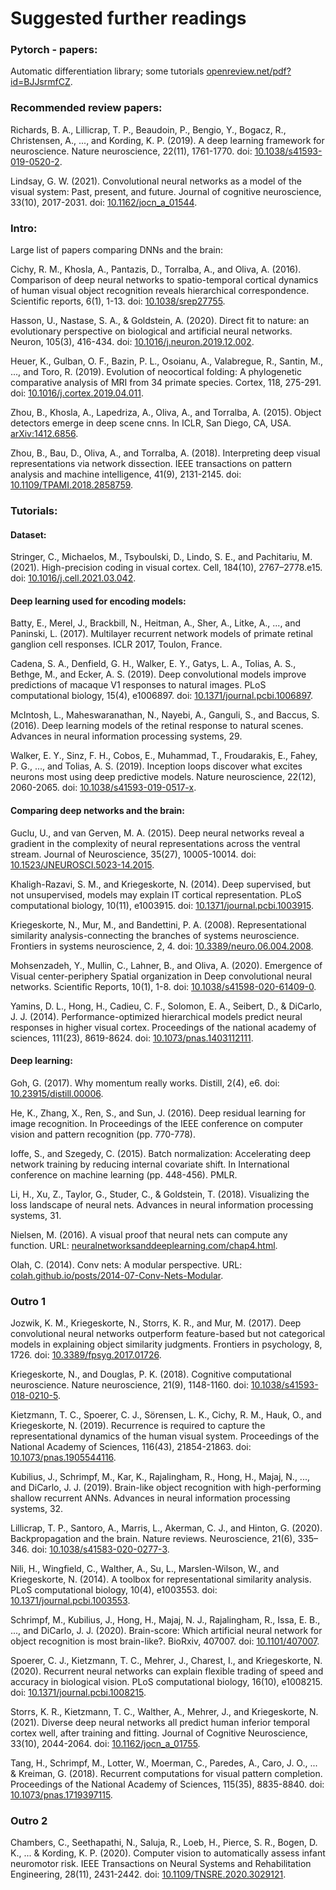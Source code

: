 # Suggested further readings


### Pytorch - papers: 
Automatic differentiation library; some tutorials [openreview.net/pdf?id=BJJsrmfCZ](https://openreview.net/pdf?id=BJJsrmfCZ).

### Recommended review papers:

Richards, B. A., Lillicrap, T. P., Beaudoin, P., Bengio, Y., Bogacz, R., Christensen, A., ..., and Kording, K. P. (2019). A deep learning framework for neuroscience. Nature neuroscience, 22(11), 1761-1770. doi: [10.1038/s41593-019-0520-2](https://doi.org/10.1038/s41593-019-0520-2).

Lindsay, G. W. (2021). Convolutional neural networks as a model of the visual system: Past, present, and future. Journal of cognitive neuroscience, 33(10), 2017-2031. doi: [10.1162/jocn_a_01544](https://doi.org/10.1162/jocn_a_01544).

### Intro:

Large list of papers comparing DNNs and the brain:

Cichy, R. M., Khosla, A., Pantazis, D., Torralba, A., and Oliva, A. (2016). Comparison of deep neural networks to spatio-temporal cortical dynamics of human visual object recognition reveals hierarchical correspondence. Scientific reports, 6(1), 1-13. doi: [10.1038/srep27755](https://doi.org/10.1038/srep27755).

Hasson, U., Nastase, S. A., & Goldstein, A. (2020). Direct fit to nature: an evolutionary perspective on biological and artificial neural networks. Neuron, 105(3), 416-434. doi: [10.1016/j.neuron.2019.12.002](https://doi.org/10.1016/j.neuron.2019.12.002).

Heuer, K., Gulban, O. F., Bazin, P. L., Osoianu, A., Valabregue, R., Santin, M., ..., and Toro, R. (2019). Evolution of neocortical folding: A phylogenetic comparative analysis of MRI from 34 primate species. Cortex, 118, 275-291. doi: [10.1016/j.cortex.2019.04.011](https://doi.org/10.1016/j.cortex.2019.04.011).

Zhou, B., Khosla, A., Lapedriza, A., Oliva, A., and Torralba, A. (2015). Object detectors emerge in deep scene cnns. In ICLR, San Diego, CA, USA. [arXiv:1412.6856](https://arxiv.org/abs/1412.6856).

Zhou, B., Bau, D., Oliva, A., and Torralba, A. (2018). Interpreting deep visual representations via network dissection. IEEE transactions on pattern analysis and machine intelligence, 41(9), 2131-2145. doi: [10.1109/TPAMI.2018.2858759](https://doi.org/10.1109/TPAMI.2018.2858759).

### Tutorials:

#### Dataset: 
Stringer, C., Michaelos, M., Tsyboulski, D., Lindo, S. E., and Pachitariu, M. (2021). High-precision coding in visual cortex. Cell, 184(10), 2767–2778.e15. doi: [10.1016/j.cell.2021.03.042](https://doi.org/10.1016/j.cell.2021.03.042).

#### Deep learning used for encoding models:
Batty, E., Merel, J., Brackbill, N., Heitman, A., Sher, A., Litke, A., ..., and Paninski, L. (2017). Multilayer recurrent network models of primate retinal ganglion cell responses. ICLR 2017, Toulon, France.

Cadena, S. A., Denfield, G. H., Walker, E. Y., Gatys, L. A., Tolias, A. S., Bethge, M., and Ecker, A. S. (2019). Deep convolutional models improve predictions of macaque V1 responses to natural images. PLoS computational biology, 15(4), e1006897. doi: [10.1371/journal.pcbi.1006897](https://doi.org/10.1371/journal.pcbi.1006897).

McIntosh, L., Maheswaranathan, N., Nayebi, A., Ganguli, S., and Baccus, S. (2016). Deep learning models of the retinal response to natural scenes. Advances in neural information processing systems, 29.

Walker, E. Y., Sinz, F. H., Cobos, E., Muhammad, T., Froudarakis, E., Fahey, P. G., ..., and Tolias, A. S. (2019). Inception loops discover what excites neurons most using deep predictive models. Nature neuroscience, 22(12), 2060-2065. doi: [10.1038/s41593-019-0517-x](https://doi.org/10.1038/s41593-019-0517-x).


#### Comparing deep networks and the brain:

Guclu, U., and van Gerven, M. A. (2015). Deep neural networks reveal a gradient in the complexity of neural representations across the ventral stream. Journal of Neuroscience, 35(27), 10005-10014. doi: [10.1523/JNEUROSCI.5023-14.2015](https://doi.org/10.1523/JNEUROSCI.5023-14.2015).

Khaligh-Razavi, S. M., and Kriegeskorte, N. (2014). Deep supervised, but not unsupervised, models may explain IT cortical representation. PLoS computational biology, 10(11), e1003915. doi: [10.1371/journal.pcbi.1003915](https://doi.org/10.1371/journal.pcbi.1003915).

Kriegeskorte, N., Mur, M., and Bandettini, P. A. (2008). Representational similarity analysis-connecting the branches of systems neuroscience. Frontiers in systems neuroscience, 2, 4. doi: [10.3389/neuro.06.004.2008](https://doi.org/10.3389/neuro.06.004.2008).

Mohsenzadeh, Y., Mullin, C., Lahner, B., and Oliva, A. (2020). Emergence of Visual center-periphery Spatial organization in Deep convolutional neural networks. Scientific Reports, 10(1), 1-8. doi: [10.1038/s41598-020-61409-0](https://doi.org/10.1038/s41598-020-61409-0).

Yamins, D. L., Hong, H., Cadieu, C. F., Solomon, E. A., Seibert, D., & DiCarlo, J. J. (2014). Performance-optimized hierarchical models predict neural responses in higher visual cortex. Proceedings of the national academy of sciences, 111(23), 8619-8624. doi: [10.1073/pnas.1403112111](https://doi.org/10.1073/pnas.1403112111).


#### Deep learning:
Goh, G. (2017). Why momentum really works. Distill, 2(4), e6. doi: [10.23915/distill.00006](https://doi.org/10.23915/distill.00006).

He, K., Zhang, X., Ren, S., and Sun, J. (2016). Deep residual learning for image recognition. In Proceedings of the IEEE conference on computer vision and pattern recognition (pp. 770-778).

Ioffe, S., and Szegedy, C. (2015). Batch normalization: Accelerating deep network training by reducing internal covariate shift. In International conference on machine learning (pp. 448-456). PMLR.

Li, H., Xu, Z., Taylor, G., Studer, C., & Goldstein, T. (2018). Visualizing the loss landscape of neural nets. Advances in neural information processing systems, 31.

Nielsen, M. (2016). A visual proof that neural nets can compute any function. URL: [neuralnetworksanddeeplearning.com/chap4.html](http://neuralnetworksanddeeplearning.com/chap4.html).

Olah, C. (2014). Conv nets: A modular perspective. URL: [colah.github.io/posts/2014-07-Conv-Nets-Modular](http://colah.github.io/posts/2014-07-Conv-Nets-Modular).

### Outro 1

Jozwik, K. M., Kriegeskorte, N., Storrs, K. R., and Mur, M. (2017). Deep convolutional neural networks outperform feature-based but not categorical models in explaining object similarity judgments. Frontiers in psychology, 8, 1726. doi: [10.3389/fpsyg.2017.01726](https://doi.org/10.3389/fpsyg.2017.01726).

Kriegeskorte, N., and Douglas, P. K. (2018). Cognitive computational neuroscience. Nature neuroscience, 21(9), 1148-1160. doi: [10.1038/s41593-018-0210-5](https://doi.org/10.1038/s41593-018-0210-5).

Kietzmann, T. C., Spoerer, C. J., Sörensen, L. K., Cichy, R. M., Hauk, O., and Kriegeskorte, N. (2019). Recurrence is required to capture the representational dynamics of the human visual system. Proceedings of the National Academy of Sciences, 116(43), 21854-21863. doi: [10.1073/pnas.1905544116](https://doi.org/10.1073/pnas.1905544116).

Kubilius, J., Schrimpf, M., Kar, K., Rajalingham, R., Hong, H., Majaj, N., ..., and DiCarlo, J. J. (2019). Brain-like object recognition with high-performing shallow recurrent ANNs. Advances in neural information processing systems, 32.

Lillicrap, T. P., Santoro, A., Marris, L., Akerman, C. J., and Hinton, G. (2020). Backpropagation and the brain. Nature reviews. Neuroscience, 21(6), 335–346. doi: [10.1038/s41583-020-0277-3](https://doi.org/10.1038/s41583-020-0277-3).

Nili, H., Wingfield, C., Walther, A., Su, L., Marslen-Wilson, W., and Kriegeskorte, N. (2014). A toolbox for representational similarity analysis. PLoS computational biology, 10(4), e1003553. doi: [10.1371/journal.pcbi.1003553](https://doi.org/10.1371/journal.pcbi.1003553).

Schrimpf, M., Kubilius, J., Hong, H., Majaj, N. J., Rajalingham, R., Issa, E. B., ..., and DiCarlo, J. J. (2020). Brain-score: Which artificial neural network for object recognition is most brain-like?. BioRxiv, 407007. doi: [10.1101/407007](https://doi.org/10.1101/407007).

Spoerer, C. J., Kietzmann, T. C., Mehrer, J., Charest, I., and Kriegeskorte, N. (2020). Recurrent neural networks can explain flexible trading of speed and accuracy in biological vision. PLoS computational biology, 16(10), e1008215. doi: [10.1371/journal.pcbi.1008215](https://doi.org/10.1371/journal.pcbi.1008215).

Storrs, K. R., Kietzmann, T. C., Walther, A., Mehrer, J., and Kriegeskorte, N. (2021). Diverse deep neural networks all predict human inferior temporal cortex well, after training and fitting. Journal of Cognitive Neuroscience, 33(10), 2044-2064. doi: [10.1162/jocn_a_01755](https://doi.org/10.1162/jocn_a_01755).

Tang, H., Schrimpf, M., Lotter, W., Moerman, C., Paredes, A., Caro, J. O., ... & Kreiman, G. (2018). Recurrent computations for visual pattern completion. Proceedings of the National Academy of Sciences, 115(35), 8835-8840. doi: [10.1073/pnas.1719397115](https://doi.org/10.1073/pnas.1719397115).

### Outro 2

Chambers, C., Seethapathi, N., Saluja, R., Loeb, H., Pierce, S. R., Bogen, D. K., ... & Kording, K. P. (2020). Computer vision to automatically assess infant neuromotor risk. IEEE Transactions on Neural Systems and Rehabilitation Engineering, 28(11), 2431-2442. doi: [10.1109/TNSRE.2020.3029121](https://doi.org/10.1109/TNSRE.2020.3029121).
